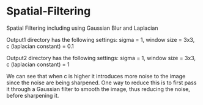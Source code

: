 # Spatial-Filtering
Spatial Filtering including using Gaussian Blur and Laplacian

Output1 directory has the following settings: sigma = 1, window size = 3x3, c (laplacian constant) = 0.1

Output2 directory has the following settings: sigma = 1, window size = 3x3, c (laplacian constant) = 1

We can see that when c is higher it introduces more noise to the image since the noise are being sharpened. One way to reduce this is to first pass it through a Gaussian filter to smooth the image, thus reducing the noise, before sharpening it.
